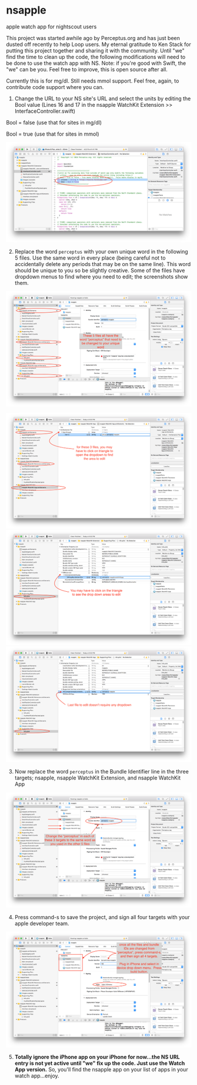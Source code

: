 # nsapple
apple watch app for nightscout users

This project was started awhile ago by Perceptus.org and has just been dusted off recently to help Loop users.  My eternal gratitude to Ken Stack for putting this project together and sharing it with the community.  Until "we" find the time to clean up the code, the following modifications will need to be done to use the watch app with NS.  Note:  if you're good with Swift, the "we" can be you.  Feel free to improve, this is open source after all.

Currently this is for mg/dl.  Still needs mmol support.  Feel free, again, to contribute code support where you can.


1.  Change the URL to your NS site's URL and select the units by editing the Bool value (Lines 16 and 17 in the nsapple WatchKit Extension >> InterfaceController.swift)

Bool = false (use that for sites in mg/dl)

Bool = true (use that for sites in mmol)

![URL](https://github.com/Kdisimone/images/blob/master/nsapple-units.png)


2. Replace the word `perceptus` with your own unique word in the following 5 files.  Use the same word in every place (being careful not to accidentally delete any periods that may be on the same line).  This word should be unique to you so be slightly creative.  Some of the files have dropdown menus to find where you need to edit; the screenshots show them.

![files](https://github.com/Kdisimone/images/blob/master/nsapple_files.png)

![dropdown](https://github.com/Kdisimone/images/blob/master/nsapple_dropdown1.png)
![dropdown](https://github.com/Kdisimone/images/blob/master/nsapple_dropdown2.png)
![dropdown](https://github.com/Kdisimone/images/blob/master/nsapple_dropdown3.png)

3. Now replace the word `perceptus` in the Bundle Identifier line in the three targets; nsapple, nsapple WatchKit Extension, and nsapple WatchKit App

![bundleID](https://github.com/Kdisimone/images/blob/master/nsapple_bundleID.png)

4.  Press command-s to save the project, and sign all four targets with your apple developer team.

![sign](https://github.com/Kdisimone/images/blob/master/nsapple_build.png)

5.  **Totally ignore the iPhone app on your iPhone for now...the NS URL entry is not yet active until "we" fix up the code.  Just use the Watch App version.**  So, you'll find the nsapple app on your list of apps in your watch app...enjoy.


